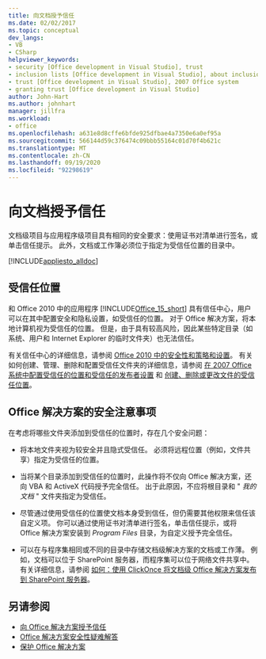 ```yaml
---
title: 向文档授予信任
ms.date: 02/02/2017
ms.topic: conceptual
dev_langs:
- VB
- CSharp
helpviewer_keywords:
- security [Office development in Visual Studio], trust
- inclusion lists [Office development in Visual Studio], about inclusion lists
- trust [Office development in Visual Studio], 2007 Office system
- granting trust [Office development in Visual Studio]
author: John-Hart
ms.author: johnhart
manager: jillfra
ms.workload:
- office
ms.openlocfilehash: a631e8d8cffe6bfde925dfbae4a7350e6a0ef95a
ms.sourcegitcommit: 566144d59c376474c09bbb55164c01d70f4b621c
ms.translationtype: MT
ms.contentlocale: zh-CN
ms.lasthandoff: 09/19/2020
ms.locfileid: "92298619"
---
```

# <a name="grant-trust-to-documents"></a>向文档授予信任
  文档级项目与应用程序级项目具有相同的安全要求：使用证书对清单进行签名，或单击信任提示。 此外，文档或工作簿必须位于指定为受信任位置的目录中。

 [!INCLUDE[appliesto_alldoc](../vsto/includes/appliesto-alldoc-md.md)]

## <a name="trusted-locations"></a>受信任位置
 和 Office 2010 中的应用程序 [!INCLUDE[Office_15_short](../vsto/includes/office-15-short-md.md)] 具有信任中心，用户可以在其中配置安全和隐私设置，如受信任的位置。 对于 Office 解决方案，将本地计算机视为受信任的位置。 但是，由于具有较高风险，因此某些特定目录（如系统、用户和 Internet Explorer 的临时文件夹）也无法信任。

 有关信任中心的详细信息，请参阅 [Office 2010 中的安全性和策略和设置](/previous-versions/office/office-2010/cc178946(v=office.14))。 有关如何创建、管理、删除和配置受信任文件夹的详细信息，请参阅 [在 2007 Office 系统中配置受信任的位置和受信任的发布者设置](/previous-versions/office/office-2007-resource-kit/cc178948(v=office.12)) 和 [创建、删除或更改文件的受信任位置](https://support.office.com/article/Create-remove-or-change-a-trusted-location-for-your-files-f5151879-25ea-4998-80a5-4208b3540a62)。

## <a name="security-considerations-for-office-solutions"></a>Office 解决方案的安全注意事项
 在考虑将哪些文件夹添加到受信任的位置时，存在几个安全问题：

- 将本地文件夹视为较安全并且隐式受信任。 必须将远程位置（例如，文件共享）指定为受信任的位置。

- 当将某个目录添加到受信任的位置时，此操作将不仅向 Office 解决方案，还向 VBA 和 ActiveX 代码授予完全信任。 出于此原因，不应将根目录和 " *我的文档* " 文件夹指定为受信任。

- 尽管通过使用受信任的位置使文档本身受到信任，但仍需要其他权限来信任该自定义项。 你可以通过使用证书对清单进行签名，单击信任提示，或将 Office 解决方案安装到 *Program Files* 目录，为自定义授予完全信任。

- 可以在与程序集相同或不同的目录中存储文档级解决方案的文档或工作薄。 例如，文档可以位于 SharePoint 服务器，而程序集可以位于网络文件共享中。 有关详细信息，请参阅 [如何：使用 ClickOnce 将文档级 Office 解决方案发布到 SharePoint 服务器](/previous-versions/bb608595(v=vs.110))。

## <a name="see-also"></a>另请参阅
- [向 Office 解决方案授予信任](../vsto/granting-trust-to-office-solutions.md)
- [Office 解决方案安全性疑难解答](../vsto/troubleshooting-office-solution-security.md)
- [保护 Office 解决方案](../vsto/securing-office-solutions.md)